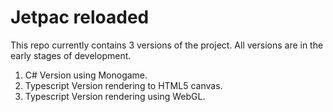 # Jetpac reloaded

This repo currently contains 3 versions of the project. All versions are in the early stages of development.
1. C# Version using Monogame.
2. Typescript Version rendering to HTML5 canvas.
3. Typescript Version rendering using WebGL.